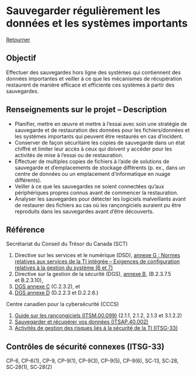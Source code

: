 # Sauvegarder régulièrement les données et les systèmes importants

[Retourner](#lignes-directrices)

## Objectif

Effectuer des sauvegardes hors ligne des systèmes qui contiennent des données importantes et veiller à ce que les mécanismes de récupération restaurent de manière efficace et efficiente ces systèmes à partir des sauvegardes.

## Renseignements sur le projet – Description

- Planifier, mettre en œuvre et mettre à l’essai avec soin une stratégie de sauvegarde et de restauration des données pour les fichiers/données et les systèmes importants qui peuvent être restaurés en cas d’incident.
- Conserver de façon sécuritaire les copies de sauvegarde dans un état chiffré et limiter leur accès à ceux qui doivent y accéder pour les activités de mise à l’essai ou de restauration.
- Effectuer de multiples copies de fichiers à l’aide de solutions de sauvegarde et d’emplacements de stockage différents (p. ex., dans un centre de données ou un emplacement d’informatique en nuage différents).
- Veiller à ce que les sauvegardes ne soient connectées qu’aux périphériques propres connus avant de commencer la restauration.
- Analyser les sauvegardes pour détecter les logiciels malveillants avant de restaurer des fichiers au cas où les rançongiciels auraient pu être reproduits dans les sauvegardes avant d’être découverts.

## Référence

Secrétariat du Conseil du Trésor du Canada (SCT)

1. Directive sur les services et le numérique (DSD), [annexe G : Normes relatives aux services de la TI intégrée – Exigences de configuration relatives à la gestion du système (6 et 7)](https://www.gcpedia.gc.ca/gcwiki/images/c/c9/13_-_Exigences_de_configuration_relatives_Ã_la_gestion_du_systÃ¨me.pdf)
2. Directive sur la gestion de la sécurité (DGS), [annexe B,](https://www.tbs-sct.gc.ca/pol/doc-fra.aspx?id=32611#appB) (B.2.3.7.5 et B.2.3.10),
3. [DGS annexe C](https://www.tbs-sct.gc.ca/pol/doc-fra.aspx?id=32611#appC) (C.2.3.2), et
4. [DGS annexe D](https://www.tbs-sct.gc.ca/pol/doc-fra.aspx?id=32611#appD) (D.2.2.3 et D.2.2.6.)

Centre canadien pour la cybersécurité (CCCS)

1. [Guide sur les rançongiciels (ITSM.00.099)](https://cyber.gc.ca/fr/orientation/guide-sur-les-rancongiciels-itsm00099) (2.1.1, 2.1.2, 2.1.3 et 3.1.2.2)
2. [Sauvegarder et récupérer vos données (ITSAP.40.002)](https://www.cyber.gc.ca/fr/orientation/sauvegarder-et-recuperer-vos-donnees-itsap40002)
3. [Activités de gestion des risques liés à la sécurité de la TI (ITSG-33)](https://www.cyber.gc.ca/fr/orientation/annexe-1-activites-de-gestion-des-risques-lies-la-securite-des-ti-itsg-33)

## Contrôles de sécurité connexes (ITSG-33)

CP-6, CP-6(1), CP-9, CP-9(1), CP-9(3), CP-9(5), CP-9(6), SC‑13, SC‑28, SC‑28(1), SC‑28(2)

